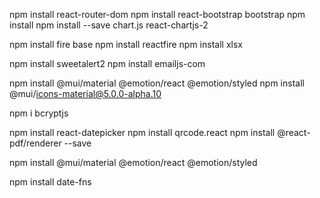 npm install react-router-dom
npm install react-bootstrap bootstrap
npm install npm install --save chart.js react-chartjs-2

npm install fire base
npm install reactfire
npm install xlsx

npm install sweetalert2
npm install emailjs-com

npm install @mui/material @emotion/react @emotion/styled
npm install @mui/icons-material@5.0.0-alpha.10

npm i bcryptjs

npm install react-datepicker
npm install qrcode.react
npm install @react-pdf/renderer --save

npm install @mui/material @emotion/react @emotion/styled

npm install date-fns
